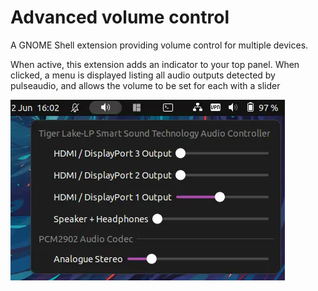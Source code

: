 # Advanced volume control

A GNOME Shell extension providing volume control for multiple devices.

When active, this extension adds an indicator to your top panel. When clicked, a menu is displayed listing all audio outputs
detected by pulseaudio, and allows the volume to be set for each with a slider

![Screenshot listing 2 audio devices with 5 available outputs, and a volume slider for each](screenshot.webp)
